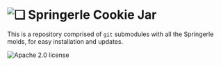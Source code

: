 # ![❏](https://raw.github.com/Springerle/springerle.github.io/master/static/img/logo-64.png) Springerle Cookie Jar

This is a repository comprised of `git` submodules with all the Springerle molds, for easy installation and updates.

![Apache 2.0 license](http://img.shields.io/badge/license-Apache_2.0-red.svg)

